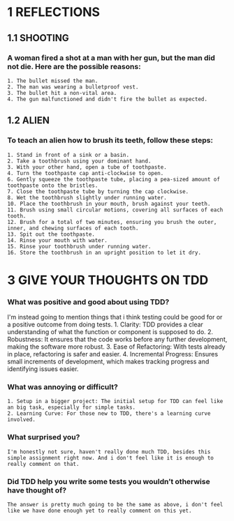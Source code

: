 # 1 REFLECTIONS
## 1.1 SHOOTING

### A woman fired a shot at a man with her gun, but the man did not die. Here are the possible reasons:

    1. The bullet missed the man.
    2. The man was wearing a bulletproof vest.
    3. The bullet hit a non-vital area.
    4. The gun malfunctioned and didn't fire the bullet as expected.

## 1.2 ALIEN

### To teach an alien how to brush its teeth, follow these steps:

    1. Stand in front of a sink or a basin.
    2. Take a toothbrush using your dominant hand.
    3. With your other hand, open a tube of toothpaste.
    4. Turn the toothpaste cap anti-clockwise to open.
    6. Gently squeeze the toothpaste tube, placing a pea-sized amount of toothpaste onto the bristles.
    7. Close the toothpaste tube by turning the cap clockwise.
    8. Wet the toothbrush slightly under running water.
    10. Place the toothbrush in your mouth, brush against your teeth.
    11. Brush using small circular motions, covering all surfaces of each tooth.
    12. Brush for a total of two minutes, ensuring you brush the outer, inner, and chewing surfaces of each tooth.
    13. Spit out the toothpaste.
    14. Rinse your mouth with water.
    15. Rinse your toothbrush under running water.
    16. Store the toothbrush in an upright position to let it dry.

# 3 GIVE YOUR THOUGHTS ON TDD
### What was positive and good about using TDD?

I'm instead going to mention things that i think testing could be good for or a positive outcome from doing tests.
    1. Clarity: TDD provides a clear understanding of what the function or component is supposed to do.
    2. Robustness: It ensures that the code works before any further development, making the software more robust.
    3. Ease of Refactoring: With tests already in place, refactoring is safer and easier.
    4. Incremental Progress: Ensures small increments of development, which makes tracking progress and identifying issues easier.

### What was annoying or difficult?

    1. Setup in a bigger project: The initial setup for TDD can feel like an big task, especially for simple tasks.
    2. Learning Curve: For those new to TDD, there's a learning curve involved.

### What surprised you?

    I'm honestly not sure, haven't really done much TDD, besides this simple assignment right now. And i don't feel like it is enough to really comment on that.

### Did TDD help you write some tests you wouldn’t otherwise have thought of?

    The answer is pretty much going to be the same as above, i don't feel like we have done enough yet to really comment on this yet.
